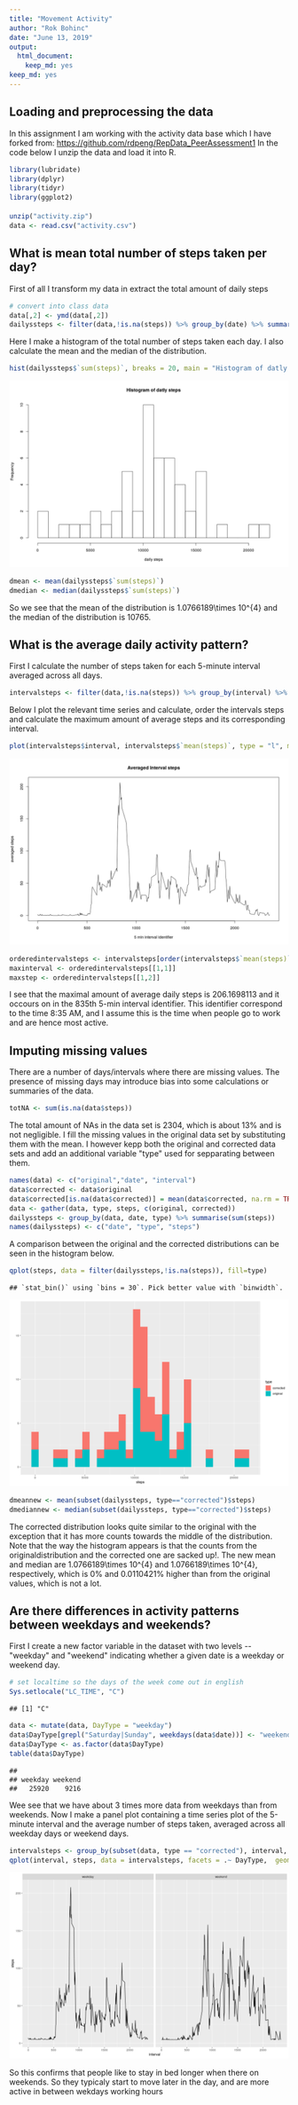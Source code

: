 ```yaml
---
title: "Movement Activity"
author: "Rok Bohinc"
date: "June 13, 2019"
output: 
  html_document: 
    keep_md: yes
keep_md: yes
---
```




## Loading and preprocessing the data

In this assignment I am working with the activity data base which I have forked from: https://github.com/rdpeng/RepData_PeerAssessment1
In the code below I unzip the data and load it into R.


```r
library(lubridate)
library(dplyr)
library(tidyr)
library(ggplot2)

unzip("activity.zip")
data <- read.csv("activity.csv")
```

## What is mean total number of steps taken per day?

First of all I transform my data in extract the total amount of daily steps


```r
# convert into class data
data[,2] <- ymd(data[,2])
dailyssteps <- filter(data,!is.na(steps)) %>% group_by(date) %>% summarise(sum(steps))
```

Here I make a histogram of the total number of steps taken each day. I also calculate the mean and the median of the distribution.

```r
hist(dailyssteps$`sum(steps)`, breaks = 20, main = "Histogram of datly steps", xlab = "daily steps")
```

![](figures/unnamed-chunk-1-1.png)<!-- -->

```r
dmean <- mean(dailyssteps$`sum(steps)`)
dmedian <- median(dailyssteps$`sum(steps)`)
```

So we see that the mean of the distribution is 1.0766189\times 10^{4} and the median of the distribution is 10765.  

## What is the average daily activity pattern?

First I calculate the number of steps taken for each 5-minute interval averaged across all days.

```r
intervalsteps <- filter(data,!is.na(steps)) %>% group_by(interval) %>% summarise(mean(steps))
```

Below I plot the relevant time series and calculate, order the intervals steps and calculate the maximum amount of average steps and its corresponding interval.

```r
plot(intervalsteps$interval, intervalsteps$`mean(steps)`, type = "l", main = "Averaged interval steps", xlab = "5 min interval identifier", ylab = "averaged steps")
```

![](figures/unnamed-chunk-3-1.png)<!-- -->

```r
orderedintervalsteps <- intervalsteps[order(intervalsteps$`mean(steps)`, decreasing = TRUE),]
maxinterval <- orderedintervalsteps[[1,1]]
maxstep <- orderedintervalsteps[[1,2]]
```
I see that the maximal amount of average daily steps is 206.1698113 and it occours on in the 835th 5-min interval identifier. This identifier correspond to the time 8:35 AM, and I assume this is the time when people go to work and are hence most active.

## Imputing missing values

There are a number of days/intervals where there are missing values. The presence of missing days may introduce bias into some calculations or summaries of the data.


```r
totNA <- sum(is.na(data$steps))
```


The total amount of NAs in the data set is 2304, which is about 13% and is not negligible. I fill the missing values in the original data set by substituting them with the mean. I however kepp both the original and corrected data sets and add an additional variable "type" used for sepparating between them.


```r
names(data) <- c("original","date", "interval")
data$corrected <- data$original
data$corrected[is.na(data$corrected)] = mean(data$corrected, na.rm = TRUE)
data <- gather(data, type, steps, c(original, corrected))
dailyssteps <- group_by(data, date, type) %>% summarise(sum(steps))
names(dailyssteps) <- c("date", "type", "steps")
```


A comparison between the original and the corrected distributions can be seen in the histogram below.


```r
qplot(steps, data = filter(dailyssteps,!is.na(steps)), fill=type)
```

```
## `stat_bin()` using `bins = 30`. Pick better value with `binwidth`.
```

![](figures/unnamed-chunk-6-1.png)<!-- -->

```r
dmeannew <- mean(subset(dailyssteps, type=="corrected")$steps)
dmediannew <- median(subset(dailyssteps, type=="corrected")$steps)
```

The corrected distribution looks quite similar to the original with the exception that it has more counts towards the middle of the distribution. Note that the way the histogram appears is that the counts from the originaldistribution and the corrected one are sacked up!. The new mean and median are 1.0766189\times 10^{4} and 1.0766189\times 10^{4}, respectively, which is 0% and  0.0110421% higher than from the original values, which is not a lot.

## Are there differences in activity patterns between weekdays and weekends?

First I create a new factor variable in the dataset with two levels -- "weekday" and "weekend" indicating whether a given date is a weekday or weekend day.


```r
# set localtime so the days of the week come out in english
Sys.setlocale("LC_TIME", "C")
```

```
## [1] "C"
```

```r
data <- mutate(data, DayType = "weekday")
data$DayType[grepl("Saturday|Sunday", weekdays(data$date))] <- "weekend"
data$DayType <- as.factor(data$DayType)
table(data$DayType)
```

```
## 
## weekday weekend 
##   25920    9216
```

Wee see that we have about 3 times more data from weekdays than from weekends. Now I make a panel plot containing a time series plot of the 5-minute interval and the average number of steps taken, averaged across all weekday days or weekend days. 


```r
intervalsteps <- group_by(subset(data, type == "corrected"), interval, DayType) %>% summarise(steps=mean(steps))
qplot(interval, steps, data = intervalsteps, facets = .~ DayType,  geom = "path")
```

![](figures/unnamed-chunk-8-1.png)<!-- -->

So this confirms that people like to stay in bed longer when there on weekends. So they typicaly start to move later in the day, and are more active in between wekdays working hours 
